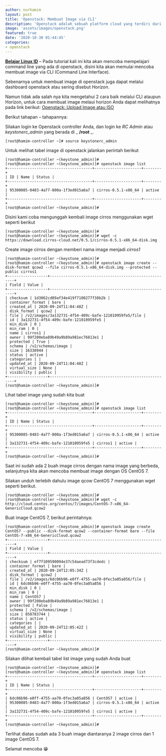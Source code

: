 ```yaml
---
author: nurhamim
layout: post
title: 'Openstack: Membuat Image via CLI'
description: 'Openstack adalah sebuah platform cloud yang terdiri dari software open source untuk menjalankan Cloud IaaS (Infrastructure as a Service), baik untuk private ataupun public Cloud'
image: 'assets/images/openstack.png'
featured: true
date: '2020-10-30 01:44:45'
categories:
- openstack
---
```


**[Belajar Linux ID](/)** – Pada tutorial kali ini kita akan mencoba mempelajari command line yang ada di openstack, disini kita akan memulai mencoba membuat image via CLI (Command Line Interface).

Sebenarnya untuk membuat image di openstack juga dapat melalui dashboard openstack atau sering disebut _Horizon_.

Namun tidak ada salah nya kita mengetahui 2 cara baik melalui CLI ataupun Horizon, untuk cara membuat image melaui horizon Anda dapat melihatnya pada link berikut: [Openstack: Upload Image atau ISO](/openstack-upload-image-atau-iso/)

Berikut tahapan – tahapannya:

Silakan login ke Openstack controller Anda, dan login ke _RC Admin_ atau _keystonerc\_admin_ yang berada di _ **/root** _.

    [root@hamim-controller ~]# source keystonerc_admin

Untuk melihat tabel image di openstack jalankan perintah berikut

    [root@hamim-controller ~(keystone_admin)]#
    [root@hamim-controller ~(keystone_admin)]# openstack image list
    +--------------------------------------+---------------------+--------+
    | ID | Name | Status |
    +--------------------------------------+---------------------+--------+
    | 95300085-0483-4a77-800a-1f3ed015a6a7 | cirros-0.5.1-x86_64 | active |
    +--------------------------------------+---------------------+--------+
    [root@hamim-controller ~(keystone_admin)]#

Disini kami coba mengunggah kembali image cirros menggunakan wget seperti berikut

    [root@hamim-controller ~(keystone_admin)]#
    [root@hamim-controller ~(keystone_admin)]# wget -c https://download.cirros-cloud.net/0.5.1/cirros-0.5.1-x86_64-disk.img

Create image cirros dengan memberi nama image menjadi _cirros1_

    [root@hamim-controller ~(keystone_admin)]#
    [root@hamim-controller ~(keystone_admin)]# openstack image create --disk-format qcow2 --file cirros-0.5.1-x86_64-disk.img --protected --public cirros1
    +------------------+------------------------------------------------------+
    | Field | Value |
    +------------------+------------------------------------------------------+
    | checksum | 1d3062cd89af34e419f7100277f38b2b |
    | container_format | bare |
    | created_at | 2020-09-24T11:04:48Z |
    | disk_format | qcow2 |
    | file | /v2/images/3a132731-4f54-409c-bafe-121010959fe5/file |
    | id | 3a132731-4f54-409c-bafe-121010959fe5 |
    | min_disk | 0 |
    | min_ram | 0 |
    | name | cirros1 |
    | owner | 99f200eba89b49a9b89a981ec76813e1 |
    | protected | True |
    | schema | /v2/schemas/image |
    | size | 16338944 |
    | status | active |
    | categories | |
    | updated_at | 2020-09-24T11:04:48Z |
    | virtual_size | None |
    | visibility | public |
    +------------------+------------------------------------------------------+
    [root@hamim-controller ~(keystone_admin)]#

Lihat tabel image yang sudah kita buat

    [root@hamim-controller ~(keystone_admin)]#
    [root@hamim-controller ~(keystone_admin)]# openstack image list
    +--------------------------------------+---------------------+--------+
    | ID | Name | Status |
    +--------------------------------------+---------------------+--------+
    | 95300085-0483-4a77-800a-1f3ed015a6a7 | cirros-0.5.1-x86_64 | active |
    | 3a132731-4f54-409c-bafe-121010959fe5 | cirros1 | active |
    +--------------------------------------+---------------------+--------+
    [root@hamim-controller ~(keystone_admin)]#

Saat ini sudah ada 2 buah image cirros dengan nama image yang berbeda, selanjutnya kita akan mencoba membuat image dengan OS CentOS 7.

Silakan unduh terlebih dahulu image qcow CentOS 7 menggunakan wget seperti berikut.

    [root@hamim-controller ~(keystone_admin)]#
    [root@hamim-controller ~(keystone_admin)]# wget -c http://cloud.centos.org/centos/7/images/CentOS-7-x86_64-GenericCloud.qcow2

Buat image CentOS 7, berikut perintahnya:

    [root@hamim-controller ~(keystone_admin)]# openstack image create CentOS7 --public --disk-format qcow2 --container-format bare --file CentOS-7-x86_64-GenericCloud.qcow2
    +------------------+------------------------------------------------------+
    | Field | Value |
    +------------------+------------------------------------------------------+
    | checksum | ef7f109590094e37c54aead73f3cdedc |
    | container_format | bare |
    | created_at | 2020-09-24T12:05:34Z |
    | disk_format | qcow2 |
    | file | /v2/images/6dc06b96-e0ff-4755-aa70-0fec3a05a856/file |
    | id | 6dc06b96-e0ff-4755-aa70-0fec3a05a856 |
    | min_disk | 0 |
    | min_ram | 0 |
    | name | CentOS7 |
    | owner | 99f200eba89b49a9b89a981ec76813e1 |
    | protected | False |
    | schema | /v2/schemas/image |
    | size | 858783744 |
    | status | active |
    | categories | |
    | updated_at | 2020-09-24T12:05:42Z |
    | virtual_size | None |
    | visibility | public |
    +------------------+------------------------------------------------------+
    [root@hamim-controller ~(keystone_admin)]#

Silakan dilihat kembali tabel list image yang sudah Anda buat

    [root@hamim-controller ~(keystone_admin)]#
    [root@hamim-controller ~(keystone_admin)]# openstack image list
    +--------------------------------------+---------------------+--------+
    | ID | Name | Status |
    +--------------------------------------+---------------------+--------+
    | 6dc06b96-e0ff-4755-aa70-0fec3a05a856 | CentOS7 | active |
    | 95300085-0483-4a77-800a-1f3ed015a6a7 | cirros-0.5.1-x86_64 | active |
    | 3a132731-4f54-409c-bafe-121010959fe5 | cirros1 | active |
    +--------------------------------------+---------------------+--------+
    [root@hamim-controller ~(keystone_admin)]#

Terlihat diatas sudah ada 3 buah image diantaranya 2 image cirros dan 1 image CentOS 7.

Selamat mencoba 😁